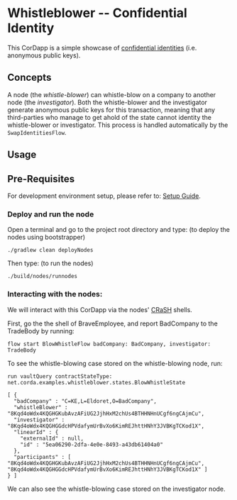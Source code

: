 # Whistleblower -- Confidential Identity 

This CorDapp is a simple showcase of [confidential identities](https://docs.corda.net/docs/corda-os/api-identity.html#confidential-identities) (i.e. anonymous public keys).

## Concepts


A node (the *whistle-blower*) can whistle-blow on a company to another node (the *investigator*). Both the
whistle-blower and the investigator generate anonymous public keys for this transaction, meaning that any third-parties
who manage to get ahold of the state cannot identity the whistle-blower or investigator. This process is handled
automatically by the `SwapIdentitiesFlow`.

## Usage


## Pre-Requisites

For development environment setup, please refer to: [Setup Guide](https://docs.corda.net/getting-set-up.html).


### Deploy and run the node
Open a terminal and go to the project root directory and type: (to deploy the nodes using bootstrapper)
```
./gradlew clean deployNodes
```
Then type: (to run the nodes)
```
./build/nodes/runnodes
```

### Interacting with the nodes:

We will interact with this CorDapp via the nodes' [CRaSH](https://docs.corda.net/docs/corda-os/shell.html) shells.

First, go the the shell of BraveEmployee, and report BadCompany to the TradeBody by running:

    flow start BlowWhistleFlow badCompany: BadCompany, investigator: TradeBody

To see the whistle-blowing case stored on the whistle-blowing node, run:

    run vaultQuery contractStateType: net.corda.examples.whistleblower.states.BlowWhistleState

    [ {
      "badCompany" : "C=KE,L=Eldoret,O=BadCompany",
      "whistleBlower" : "8Kqd4oWdx4KQGHGKubAvzAFiUG2JjhHxM2chUs4BTHHNHnUCgf6ngCAjmCu",
      "investigator" : "8Kqd4oWdx4KQGHGGdcHPVdafymUrBvXo6KimREJhttHNhY3JVBKgTCKod1X",
      "linearId" : {
        "externalId" : null,
        "id" : "5ea06290-2dfa-4e0e-8493-a43db61404a0"
      },
      "participants" : [ "8Kqd4oWdx4KQGHGKubAvzAFiUG2JjhHxM2chUs4BTHHNHnUCgf6ngCAjmCu", "8Kqd4oWdx4KQGHGGdcHPVdafymUrBvXo6KimREJhttHNhY3JVBKgTCKod1X" ]
    } ]

We can also see the whistle-blowing case stored on the investigator node.

